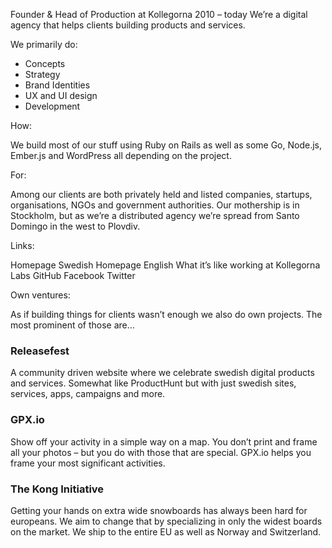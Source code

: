 Founder & Head of Production at Kollegorna
2010 – today
We’re a digital agency that helps clients building products and services.

We primarily do:

- Concepts
- Strategy
- Brand Identities
- UX and UI design
- Development

How:

We build most of our stuff using Ruby on Rails as well as some Go, Node.js, Ember.js and WordPress all depending on the project.

For:

Among our clients are both privately held and listed companies, startups, organisations, NGOs and government authorities. Our mothership is in Stockholm, but as we’re a distributed agency  we’re spread from Santo Domingo in the west to Plovdiv.

Links:

Homepage Swedish
Homepage English
What it’s like working at Kollegorna
Labs
GitHub
Facebook
Twitter

Own ventures:

As if building things for clients wasn’t enough we also do own projects. The most prominent of those are…

### Releasefest
A community driven website where we celebrate swedish digital products and services. Somewhat like ProductHunt but with just swedish sites, services, apps, campaigns and more.

### GPX.io
Show off your activity in a simple way on a map. You don’t print and frame all your photos – but you do with those that are special. GPX.io helps you frame your most significant activities.

### The Kong Initiative
Getting your hands on extra wide snowboards has always been hard for europeans. We aim to change that by specializing in only the widest boards on the market. We ship to the entire EU as well as Norway and Switzerland.
